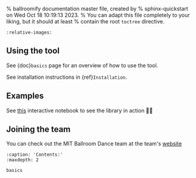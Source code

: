 % ballroomify documentation master file, created by
% sphinx-quickstart on Wed Oct 18 10:19:13 2023.
% You can adapt this file completely to your liking, but it should at least
% contain the root `toctree` directive.

```{include} ../../README.md
:relative-images:
```
## Using the tool
See {doc}`basics` page for an overview of how to use the tool.

See installation instructions in {ref}`Installation`.

## Examples
See [this](https://github.com/kmorhun/ballroomify/blob/main/examples/example.ipynb) interactive notebook to see the library in action 💃🕺

## Joining the team
You can check out the MIT Ballroom Dance team at the team's [website](http://ballroom.mit.edu/)

```{toctree}
:caption: 'Contents:'
:maxdepth: 2

basics
```

<!-- ## Indices and tables

- {ref}`genindex`
- {ref}`modindex`
- {ref}`search` -->
